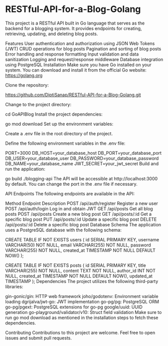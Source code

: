 # RESTful-API-for-a-Blog-Golang
 This project is a RESTful API built in Go language that serves as the backend for a blogging system. It provides endpoints for creating, retrieving, updating, and deleting blog posts.

Features
User authentication and authorization using JSON Web Tokens (JWT)
CRUD operations for blog posts
Pagination and sorting of blog posts
Error handling and response formatting
Input validation and data sanitization
Logging and request/response middleware
Database integration using PostgreSQL
Installation
Make sure you have Go installed on your system. You can download and install it from the official Go website: https://golang.org

Clone the repository:

https://github.com/DiptiSanap/RESTful-API-for-a-Blog-Golang.git

Change to the project directory:

cd GoAPIBlog
Install the project dependencies:

go mod download
Set up the environment variables:

Create a .env file in the root directory of the project.

Define the following environment variables in the .env file:

PORT=3000
DB_HOST=your_database_host
DB_PORT=your_database_port
DB_USER=your_database_user
DB_PASSWORD=your_database_password
DB_NAME=your_database_name
JWT_SECRET=your_jwt_secret
Build and run the application:

go build
./blogging-api
The API will be accessible at http://localhost:3000 by default. You can change the port in the .env file if necessary.

API Endpoints
The following endpoints are available in the API:

Method	Endpoint	Description
POST	/api/auth/register	Register a new user
POST	/api/auth/login	Log in and obtain JWT
GET	/api/posts	Get all blog posts
POST	/api/posts	Create a new blog post
GET	/api/posts/:id	Get a specific blog post
PUT	/api/posts/:id	Update a specific blog post
DELETE	/api/posts/:id	Delete a specific blog post
Database Schema
The application uses a PostgreSQL database with the following schema:

CREATE TABLE IF NOT EXISTS users (
    id SERIAL PRIMARY KEY,
    username VARCHAR(50) NOT NULL,
    email VARCHAR(255) NOT NULL,
    password VARCHAR(255) NOT NULL,
    created_at TIMESTAMP NOT NULL DEFAULT NOW()
);

CREATE TABLE IF NOT EXISTS posts (
    id SERIAL PRIMARY KEY,
    title VARCHAR(255) NOT NULL,
    content TEXT NOT NULL,
    author_id INT NOT NULL,
    created_at TIMESTAMP NOT NULL DEFAULT NOW(),
    updated_at TIMESTAMP
);
Dependencies
The project utilizes the following third-party libraries:

gin-gonic/gin: HTTP web framework
joho/godotenv: Environment variable loading
dgrijalva/jwt-go: JWT implementation
go-pg/pg: PostgreSQL ORM
go-pg/pgext: PostgreSQL extensions for go-pg
google/uuid: UUID generation
go-playground/validator/v10: Struct field validation
Make sure to run go mod download as mentioned in the installation steps to fetch these dependencies.

Contributing
Contributions to this project are welcome. Feel free to open issues and submit pull requests.




